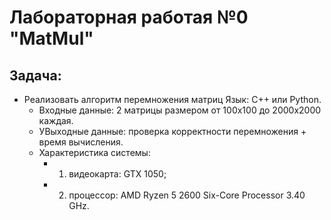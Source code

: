 # Лабораторная работая №0 "MatMul"
## Задача: 
- Реализовать алгоритм перемножения матриц Язык: C++ или Python.<br />
    - Входные данные: 2 матрицы размером от 100х100 до 2000х2000 каждая.<br />
    - УВыходные данные: проверка корректности перемножения + время вычисления.
    - Характеристика системы: 
        - 1. видеокарта: GTX 1050;
        - 2. процессор: AMD Ryzen 5 2600 Six-Core Processor 3.40 GHz.
